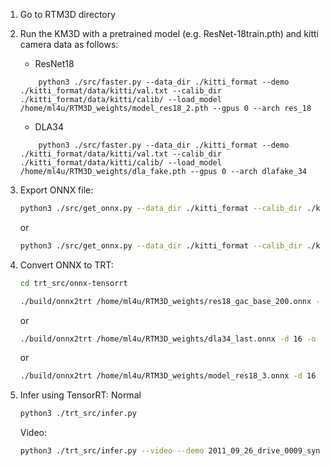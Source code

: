 1. Go to RTM3D directory

2. Run the KM3D with a pretrained model (e.g. ResNet-18train.pth) and kitti camera data as follows:
    * ResNet18
    ~~~
        python3 ./src/faster.py --data_dir ./kitti_format --demo ./kitti_format/data/kitti/val.txt --calib_dir ./kitti_format/data/kitti/calib/ --load_model /home/ml4u/RTM3D_weights/model_res18_2.pth --gpus 0 --arch res_18
    ~~~

    * DLA34
    ~~~
        python3 ./src/faster.py --data_dir ./kitti_format --demo ./kitti_format/data/kitti/val.txt --calib_dir ./kitti_format/data/kitti/calib/ --load_model /home/ml4u/RTM3D_weights/dla_fake.pth --gpus 0 --arch dlafake_34

    ~~~

6. Export ONNX file: 
    ```bash
    python3 ./src/get_onnx.py --data_dir ./kitti_format --calib_dir ./kitti_format/data/kitti/calib/ --load_model /home/ml4u/RTM3D_weights/res18_gac_base_200.pth --gpus 0 --arch resjs_18
    ```

    or 
    ```bash
    python3 ./src/get_onnx.py --data_dir ./kitti_format --calib_dir ./kitti_format/data/kitti/calib/ --load_model /home/ml4u/RTM3D_weights/dla34_last.pth --gpus 0 --arch dlajs_34
    ```

7. Convert ONNX to TRT:
    ```bash
    cd trt_src/onnx-tensorrt
    ```

    ```bash
    ./build/onnx2trt /home/ml4u/RTM3D_weights/res18_gac_base_200.onnx -d 8 -o /home/ml4u/RTM3D_weights/res18_gac_base_int8.trt -c /home/ml4u/RTM3Dv2/kitti_format/data/kitti/calib_jetson.txt -b 1
    ```

    or 
    ```bash
    ./build/onnx2trt /home/ml4u/RTM3D_weights/dla34_last.onnx -d 16 -o /home/ml4u/RTM3D_weights/dla34_last.trt -b 1
    ```

    or 
    ```bash
    ./build/onnx2trt /home/ml4u/RTM3D_weights/model_res18_3.onnx -d 16 -o /home/ml4u/RTM3D_weights/model_res18_3.trt -b 1
    ```

8. Infer using TensorRT:
    Normal
    ```bash
    python3 ./trt_src/infer.py
    ```
    Video:
    ```bash
    python3 ./trt_src/infer.py --video --demo 2011_09_26_drive_0009_sync
    ```
